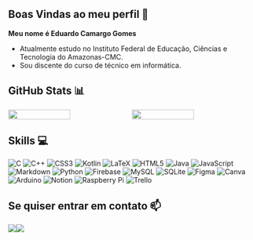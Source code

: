 ## Boas Vindas ao meu perfil 💓

**Meu nome é Eduardo Camargo Gomes**

- Atualmente estudo no Instituto Federal de Educação, Ciências e Tecnologia do Amazonas-CMC.
- Sou discente do curso de técnico em informática.

## GitHub Stats 📊

<div style="display: flex;">
    <img src="https://github-readme-stats.vercel.app/api?username=Eduardo-Camargo-Gomes&theme=dracula&hide_border=false" style="width: 50%;" />
    <img src="https://github-readme-streak-stats.herokuapp.com/?user=Eduardo-Camargo-Gomes&theme=dracula&hide_border=false" style="width: 50%;" />
</div>

## Skills 💻

![C](https://img.shields.io/badge/c-%2300599c.svg?style=for-the-badge&logo=c&logoColor=white) ![C++](https://img.shields.io/badge/c++-%2300599c.svg?style=for-the-badge&logo=c%2B%2B&logoColor=white) ![CSS3](https://img.shields.io/badge/css3-%231572b6.svg?style=for-the-badge&logo=css3&logoColor=white) ![Kotlin](https://img.shields.io/badge/kotlin-%230095d5.svg?style=for-the-badge&logo=kotlin&logoColor=white) ![LaTeX](https://img.shields.io/badge/latex-%23008080.svg?style=for-the-badge&logo=latex&logoColor=white) ![HTML5](https://img.shields.io/badge/html5-%23e34f26.svg?style=for-the-badge&logo=html5&logoColor=white) ![Java](https://img.shields.io/badge/java-%23c51a4a.svg?style=for-the-badge&logo=java&logoColor=white) ![JavaScript](https://img.shields.io/badge/javascript-%23f7df1e.svg?style=for-the-badge&logo=javascript&logoColor=black) ![Markdown](https://img.shields.io/badge/markdown-%23000000.svg?style=for-the-badge&logo=markdown&logoColor=white) ![Python](https://img.shields.io/badge/python-%233776ab.svg?style=for-the-badge&logo=python&logoColor=white) ![Firebase](https://img.shields.io/badge/firebase-%23ffca28.svg?style=for-the-badge&logo=firebase&logoColor=black) ![MySQL](https://img.shields.io/badge/mysql-%234479a1.svg?style=for-the-badge&logo=mysql&logoColor=white) ![SQLite](https://img.shields.io/badge/sqlite-%23003b57.svg?style=for-the-badge&logo=sqlite&logoColor=white) ![Figma](https://img.shields.io/badge/figma-%23f24e1e.svg?style=for-the-badge&logo=figma&logoColor=white) ![Canva](https://img.shields.io/badge/Canva-%23000000.svg?style=for-the-badge&logo=Canva&logoColor=white) ![Arduino](https://img.shields.io/badge/-Arduino-%2300979d?style=for-the-badge&logo=Arduino&logoColor=white) ![Notion](https://img.shields.io/badge/Notion-%23000000.svg?style=for-the-badge&logo=notion&logoColor=white) ![Raspberry Pi](https://img.shields.io/badge/-RaspberryPi-%23c51a4a?style=for-the-badge&logo=Raspberry-Pi&logoColor=white) ![Trello](https://img.shields.io/badge/Trello-%23026aa7.svg?style=for-the-badge&logo=Trello&logoColor=white)

## Se quiser entrar em contato 📫

<div style="display: flex;">
    <a href="https://instagram.com/edu_c.g" target="_blank" style="text-decoration: none;">
        <img loading="lazy" src="https://img.shields.io/badge/-Instagram-%23e4405f?style=for-the-badge&logo=instagram&logoColor=white" target="_blank" style="border: none;">
    </a>
    <a href="mailto:edu.c.gomes.04@gmail.com" style="text-decoration: none;">
        <img loading="lazy" src="https://img.shields.io/badge/Gmail-%23d14836?style=for-the-badge&logo=gmail&logoColor=white" target="_blank" style="border: none;">
    </a>
</div>





